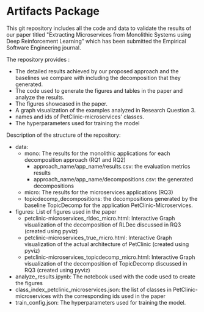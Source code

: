 # Artifacts Package
This git repository includes all the code and data to validate the results of our paper titled "Extracting Microservices from Monolithic Systems using Deep Reinforcement Learning” which has been submitted the Empirical Software Engineering journal.

The repository provides :
* The detailed results achieved by our proposed approach and the baselines we compare with including the decomposition that they generated.
* The code used to generate the figures and tables in the paper and analyze the results.
* The figures showcased in the paper.
* A graph visualization of the examples analyzed in Research Question 3.
* names and ids of PetClinic-microservices' classes.
* The hyperparameters used for training the model

Description of the structure of the repository:
* data:
  * mono: The results for the monolithic applications for each decomposition approach (RQ1 and RQ2)
    * approach_name/app_name/results.csv: the evaluation metrics results
    * approach_name/app_name/decompositions.csv: the generated decompositions
  * micro: The results for the microservices applications (RQ3)
  * topicdecomp_decompositions: the decompositions generated by the baseline TopicDecomp for the application PetClinic-Microservices.
* figures: List of figures used in the paper
  * petclinic-microservices_rldec_micro.html: Interactive Graph visualization of the decomposition of RLDec discussed in RQ3 (created using pyviz)
  * petclinic-microservices_true_micro.html: Interactive Graph visualization of the actual architecture of PetClinic (created using pyviz)
  * petclinic-microservices_topicdecomp_micro.html: Interactive Graph visualization of the decomposition of TopicDecomp discussed in RQ3 (created using pyviz)
* analyze_results.ipynb: The notebook used with the code used to create the figures
* class_index_petclinic_microservices.json: the list of classes in PetClinic-microservices with the corresponding ids used in the paper 
* train_config.json: The hyperparameters used for training the model.

